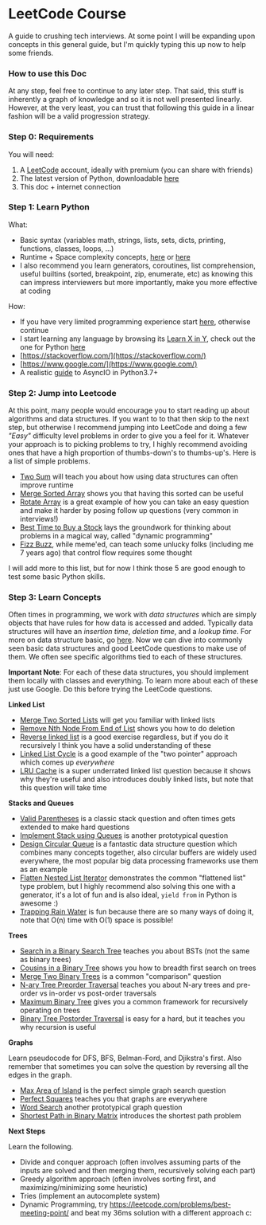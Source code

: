 # LeetCode Course

A guide to crushing tech interviews. At some point I will be expanding upon concepts in this general guide, but I'm quickly typing this up now to help some friends.

### How to use this Doc

At any step, feel free to continue to any later step. That said, this stuff is inherently a graph of knowledge and so it is not well presented linearly. However, at the very least, you can trust that following this guide in a linear fashion will be a valid progression strategy.

### Step 0: Requirements

You will need:

1. A [LeetCode](https://leetcode.com/) account, ideally with premium (you can share with friends)
2. The latest version of Python, downloadable [here](https://www.python.org/)
3. This doc + internet connection

### Step 1: Learn Python

What:

- Basic syntax (variables math, strings, lists, sets, dicts, printing, functions, classes, loops, ...)
- Runtime + Space complexity concepts, [here](https://medium.com/karuna-sehgal/a-simplified-explanation-of-the-big-o-notation-82523585e835) or [here](https://stackabuse.com/big-o-notation-and-algorithm-analysis-with-python-examples/)
- I also recommend you learn generators, coroutines, list comprehension, useful builtins (sorted, breakpoint, zip, enumerate, etc) as knowing this can impress interviewers but more importantly, make you more effective at coding

How:

- If you have very limited programming experience start [here](https://wiki.python.org/moin/BeginnersGuide/NonProgrammers), otherwise continue
- I start learning any language by browsing its [Learn X in Y](https://learnxinyminutes.com/), check out the one for Python [here](https://learnxinyminutes.com/docs/python3/)
- [https://stackoverflow.com/](https://stackoverflow.com/)
- [https://www.google.com/](https://www.google.com/)
- A realistic [guide](https://realpython.com/async-io-python/) to AsyncIO in Python3.7+

### Step 2: Jump into Leetcode

At this point, many people would encourage you to start reading up about algorithms and data structures. If you want to to that then skip to the next step, but otherwise I recommend jumping into LeetCode and doing a few *"Easy"* difficulty level problems in order to give you a feel for it. Whatever your approach is to picking problems to try, I highly recommend avoiding ones that have a high proportion of thumbs-down's to thumbs-up's. Here is a list of simple problems.

- [Two Sum](https://leetcode.com/problems/two-sum/) will teach you about how using data structures can often improve runtime
- [Merge Sorted Array](https://leetcode.com/problems/merge-sorted-array/) shows you that having this sorted can be useful
- [Rotate Array](https://leetcode.com/problems/rotate-array/) is a great example of how you can take an easy question and make it harder by posing follow up questions (very common in interviews!)
- [Best Time to Buy a Stock](https://leetcode.com/problems/best-time-to-buy-and-sell-stock/) lays the groundwork for thinking about problems in a magical way, called "dynamic programming"
- [Fizz Buzz](https://leetcode.com/problems/fizz-buzz/), while meme'ed, can teach some unlucky folks (including me 7 years ago) that control flow requires some thought

I will add more to this list, but for now I think those 5 are good enough to test some basic Python skills.

### Step 3: Learn Concepts

Often times in programming, we work with *data structures* which are simply objects that have rules for how data is accessed and added. Typically data structures will have an *insertion time*, *deletion time*, and a *lookup time*. For more on data structure basic, go [here](https://www.geeksforgeeks.org/inbuilt-data-structures-python/). Now we can dive into commonly seen basic data structures and good LeetCode questions to make use of them. We often see specific algorithms tied to each of these structures.

**Important Note**: For each of these data structures, you should implement them locally with classes and everything. To learn more about each of these just use Google. Do this before trying the LeetCode questions.

**Linked List**

- [Merge Two Sorted Lists](https://leetcode.com/problems/merge-two-sorted-lists/) will get you familiar with linked lists
- [Remove Nth Node From End of List](https://leetcode.com/problems/remove-nth-node-from-end-of-list/) shows you how to do deletion
- [Reverse linked list](https://leetcode.com/problems/reverse-linked-list/) is a good exercise regardless, but if you do it recursively I think you have a solid understanding of these
- [Linked List Cycle](https://leetcode.com/problems/linked-list-cycle/) is a good example of the "two pointer" approach which comes up *everywhere*
- [LRU Cache](https://leetcode.com/problems/lru-cache/) is a super underrated linked list question because it shows why they're useful and also introduces doubly linked lists, but note that this question will take time

**Stacks and Queues**

- [Valid Parentheses](https://leetcode.com/problems/valid-parentheses/) is a classic stack question and often times gets extended to make hard questions
- [Implement Stack using Queues](https://leetcode.com/problems/implement-stack-using-queues/) is another prototypical question
- [Design Circular Queue](https://leetcode.com/problems/design-circular-queue/) is a fantastic data structure question which combines many concepts together, also circular buffers are widely used everywhere, the most popular big data processing frameworks use them as an example
- [Flatten Nested List Iterator](https://leetcode.com/problems/flatten-nested-list-iterator/) demonstrates the common "flattened list" type problem, but I highly recommend also solving this one with a generator, it's a lot of fun and is also ideal, `yield from` in Python is awesome :)
- [Trapping Rain Water](https://leetcode.com/problems/trapping-rain-water/solution/) is fun because there are so many ways of doing it, note that O(n) time with O(1) space is possible!

**Trees**

- [Search in a Binary Search Tree](https://leetcode.com/problems/search-in-a-binary-search-tree) teaches you about BSTs (not the same as binary trees)
- [Cousins in a Binary Tree](https://leetcode.com/problems/cousins-in-binary-tree/) shows you how to breadth first search on trees
- [Merge Two Binary Trees](https://leetcode.com/problems/merge-two-binary-trees/) is a common "comparison" question
- [N-ary Tree Preorder Traversal](https://leetcode.com/problems/n-ary-tree-preorder-traversal/) teaches you about N-ary trees and pre-order vs in-order vs post-order traversals
- [Maximum Binary Tree](https://leetcode.com/problems/maximum-binary-tree/) gives you a common framework for recursively operating on trees
- [Binary Tree Postorder Traversal](https://leetcode.com/problems/binary-tree-postorder-traversal/) is easy for a hard, but it teaches you why recursion is useful

**Graphs**

Learn pseudocode for DFS, BFS, Belman-Ford, and Djikstra's first. Also remember that sometimes you can solve the question by reversing all the edges in the graph.

- [Max Area of Island](https://leetcode.com/problems/max-area-of-island/) is the perfect simple graph search question
- [Perfect Squares](https://leetcode.com/problems/perfect-squares/) teaches you that graphs are everywhere
- [Word Search](https://leetcode.com/problems/word-search/) another prototypical graph question
- [Shortest Path in Binary Matrix](https://leetcode.com/problems/shortest-path-in-binary-matrix/) introduces the shortest path problem

**Next Steps**

Learn the following.

- Divide and conquer approach (often involves assuming parts of the inputs are solved and then merging them, recursively solving each part)
- Greedy algorithm approach (often involves sorting first, and maximizing/minimizing some heuristic)
- Tries (implement an autocomplete system)
- Dynamic Programming, try https://leetcode.com/problems/best-meeting-point/ and beat my 36ms solution with a different approach c:




